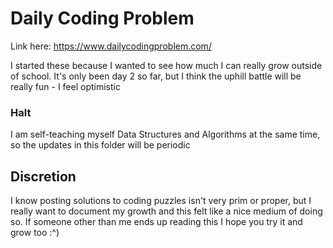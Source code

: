 # Daily Coding Problem

Link here: https://www.dailycodingproblem.com/

I started these because I wanted to see how much I can really grow outside of school. It's only been day 2 so far, but I think the uphill battle will be really fun - I feel optimistic

### Halt
I am self-teaching myself Data Structures and Algorithms at the same time, so the updates in this folder will be periodic

## Discretion
I know posting solutions to coding puzzles isn't very prim or proper, but I really want to document my growth and this felt like a nice medium of doing so. If someone other than me ends up reading this I hope you try it and grow too :^)